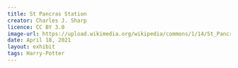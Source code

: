 ```yaml
---
title: St Pancras Station
creator: Charles J. Sharp
licence: CC BY 3.0
image-url: https://upload.wikimedia.org/wikipedia/commons/1/14/St_Pancras_railway_station_MMB_82_406-585.jpg
date: April 18, 2021
layout: exhibit
tags: Harry-Potter
---
```

